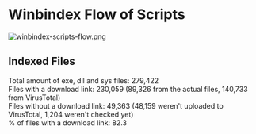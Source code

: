 # Winbindex Flow of Scripts

![winbindex-scripts-flow.png](winbindex-scripts-flow.png)

## Indexed Files

<!--FileStats-->
Total amount of exe, dll and sys files: 279,422  
Files with a download link: 230,059 (89,326 from the actual files, 140,733 from VirusTotal)  
Files without a download link: 49,363 (48,159 weren't uploaded to VirusTotal, 1,204 weren't checked yet)  
% of files with a download link: 82.3  
<!--/FileStats-->

